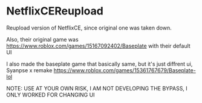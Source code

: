 # NetflixCEReupload
Reupload version of NetflixCE, since original one was taken down.

Also, their original game was
https://www.roblox.com/games/15167092402/Baseplate
with their default UI


I also made the baseplate game that basically same, but it's just diffrent ui, Syanpse x remake
https://www.roblox.com/games/15361767679/Baseplate-lol

NOTE: USE AT YOUR OWN RISK, I AM NOT DEVELOPING THE BYPASS, I ONLY WORKED FOR CHANGING UI

